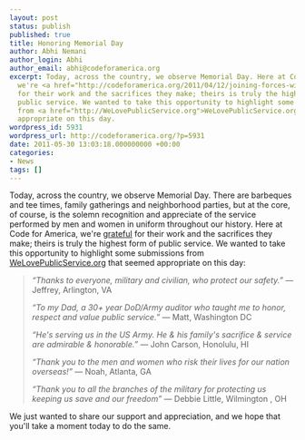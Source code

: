 ```yaml
---
layout: post
status: publish
published: true
title: Honoring Memorial Day
author: Abhi Nemani
author_login: Abhi
author_email: abhi@codeforamerica.org
excerpt: Today, across the country, we observe Memorial Day. Here at Code for America,
  we're <a href="http://codeforamerica.org/2011/04/12/joining-forces-with-the-white-house-to-help-veterans-find-jobs/">grateful</a>
  for their work and the sacrifices they make; theirs is truly the highest form of
  public service. We wanted to take this opportunity to highlight some submissions
  from <a href="http://WeLovePublicService.org">WeLovePublicService.org</a> that seemed
  appropriate on this day.
wordpress_id: 5931
wordpress_url: http://codeforamerica.org/?p=5931
date: 2011-05-30 13:03:18.000000000 +00:00
categories:
- News
tags: []
---
```

Today, across the country, we observe Memorial Day. There are barbeques and tee times, family gatherings and neighborhood parties, but at the core, of course, is the solemn recognition and appreciate of the service performed by men and women in uniform throughout our history. Here at Code for America, we're <a href="http://codeforamerica.org/2011/04/12/joining-forces-with-the-white-house-to-help-veterans-find-jobs/">grateful</a> for their work and the sacrifices they make; theirs is truly the highest form of public service. We wanted to take this opportunity to highlight some submissions from <a href="http://WeLovePublicService.org">WeLovePublicService.org</a> that seemed appropriate on this day:

<blockquote><em>“Thanks to everyone, military and civilian, who protect our safety.”</em>
— Jeffrey, Arlington, VA

<em>“To my Dad, a 30+ year DoD/Army auditor who taught me to honor, respect and value public service.”</em>
— Matt, Washington DC

<em>“He's serving us in the US Army. He &amp; his family's sacrifice &amp; service are admirable &amp; honorable.”</em>
— John Carson, Honolulu, HI

<em>“Thank you to the men and women who risk their lives for our nation overseas!”</em>
 — Noah, Atlanta, GA

<em>“Thank you to all the branches of the military for protecting us keeping us save and our freedom”</em>
— Debbie Little, Wilmington , OH</blockquote>

We just wanted to share our support and appreciation, and we hope that you'll take a moment today to do the same.

<!--more-->
